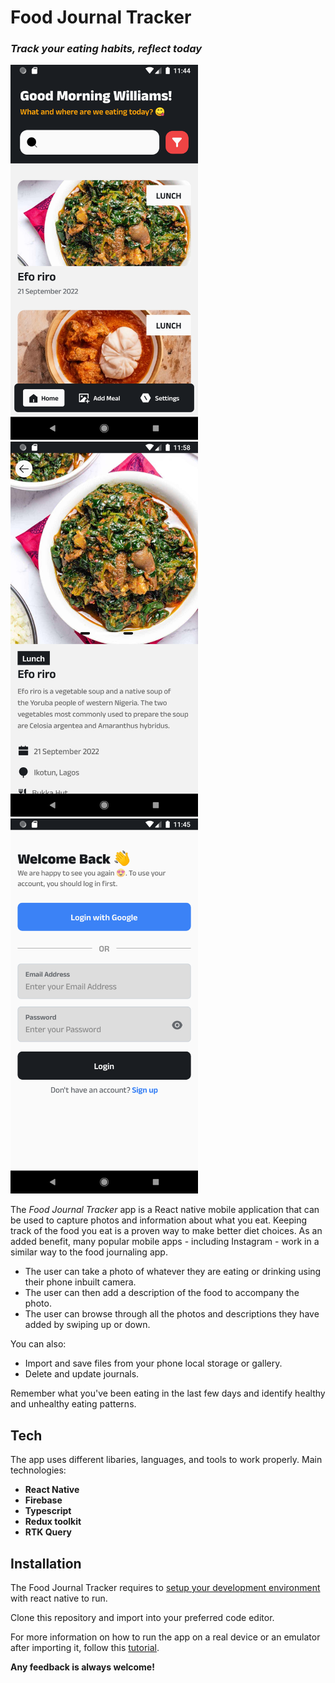 # Food Journal Tracker

### _Track your eating habits, reflect today_

<img src="./readme_imgs/Screenshot_1666392240.png" alt="food journal homepage" style="width: 300px;margin-right: 10px;" />
<img src="./readme_imgs/Screenshot_1666393111.png" alt="food journal meal details page" style="width: 300px;margin-right: 10px;" />
<img src="./readme_imgs/Screenshot_1666392356.png" alt="food journal login screen" style="width: 300px;" />

The _Food Journal Tracker_ app is a React native mobile application that can be used to capture photos and information about what you eat. Keeping track of the food you eat is a proven way to make better diet choices. As an added benefit, many popular mobile apps - including Instagram - work in a similar way to the food journaling app.

- The user can take a photo of whatever they are eating or drinking using their phone inbuilt camera.
- The user can then add a description of the food to accompany the photo.
- The user can browse through all the photos and descriptions they have added by swiping up or down.

You can also:

- Import and save files from your phone local storage or gallery.
- Delete and update journals.

Remember what you've been eating in the last few days and identify healthy and unhealthy eating patterns.

## Tech

The app uses different libaries, languages, and tools to work properly. Main technologies:

- **React Native**
- **Firebase**
- **Typescript**
- **Redux toolkit**
- **RTK Query**

## Installation

The Food Journal Tracker requires to [setup your development environment](https://reactnative.dev/docs/environment-setup) with react native to run.

Clone this repository and import into your preferred code editor.

For more information on how to run the app on a real device or an emulator after importing it, follow this [tutorial](https://reactnative.dev/docs/environment-setup).

**Any feedback is always welcome!**
